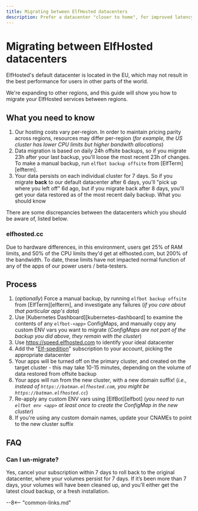 ```yaml
---
title: Migrating between ElfHosted datacenters
description: Prefer a datacenter "closer to home", for improved latency / throughput? Here's a quick guide
---
```


# Migrating between ElfHosted datacenters

ElfHosted's default datacenter is located in the EU, which may not result in the best performance for users in other parts of the world.

We're expanding to other regions, and this guide will show you how to migrate your ElfHosted services between regions.

## What you need to know

1. Our hosting costs vary per-region. In order to maintain pricing parity across regions, resources may differ per-region (*for example, the US cluster has lower CPU limits but higher bandwith allocations*)
2. Data migration is based on daily 24h offsite backups, so if you migrate 23h after your last backup, you'll loose the most recent 23h of changes. To make a manual backup, run `elfbot backup offsite` from [ElfTerm][elfterm].
3. Your data persists on each individual cluster for 7 days. So if you migrate **back** to our default datacenter after 6 days, you'll "pick up where you left off" 6d ago, but if you migrate back after 8 days, you'll get your data restored as of the most recent daily backup.
What you should know

There are some discrepancies between the datacenters which you should be aware of, listed below.

### elfhosted.cc

Due to hardware differences, in this environment, users get 25% of RAM limits, and 50% of the CPU limits they'd get at elfhosted.com, but 200% of the bandwidth. To date, these limits have not impacted normal function of any of the apps of our power users / beta-testers.

## Process

1. (*optionally*) Force a manual backup, by running `elfbot backup offsite` from [ElfTerm][elfterm], and investigate any failures (*if you care about that particular app's data*)
2. Use [Kubernetes Dashboard][kubernetes-dashboard] to examine the contents of any `elfbot-<app>` ConfigMaps, and manually copy any custom ENV vars you want to migrate (*ConfigMaps are not part of the backup you did above, they remain with the cluster*)
3. Use https://speed.elfhosted.com to identify your ideal datacenter
4. Add the "[Elf-spedition](https://store.elfhosted.com/product/regional-relocation)" subscription to your account, picking the appropriate datacenter
5. Your apps will be turned off on the primary cluster, and created on the target cluster - this may take 10-15 minutes, depending on the volume of data restored from offsite backup
6. Your apps will run from the new cluster, with a new domain suffix! (*i.e., instead of `https://batman.elfhosted.com`, you might be `https://batman.elfhosted.cc`*)
7. Re-apply any custom ENV vars using [ElfBot][elfbot] (*you need to run `elfbot env <app>` at least once to create the ConfigMap in the new cluster*)
8. If you're using any custom domain names, update your CNAMEs to point to the new cluster suffix

## FAQ

### Can I un-migrate?

Yes, cancel your subscription within 7 days to roll back to the original datacenter, where your volumes persist for 7 days. If it’s been more than 7 days, your volumes will have been cleaned up, and you’ll either get the latest cloud backup, or a fresh installation.

--8<-- "common-links.md"